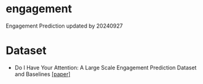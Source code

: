 # engagement
Engagement Prediction
updated by 20240927

# Dataset
- Do I Have Your Attention: A Large Scale Engagement Prediction Dataset and Baselines [[paper]](https://arxiv.org/pdf/2302.00431)
